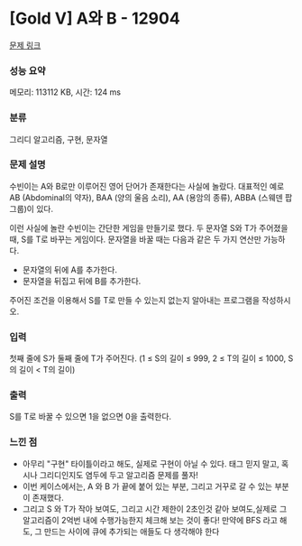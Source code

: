 # [Gold V] A와 B - 12904 

[문제 링크](https://www.acmicpc.net/problem/12904) 

### 성능 요약

메모리: 113112 KB, 시간: 124 ms

### 분류

그리디 알고리즘, 구현, 문자열

### 문제 설명

<p>수빈이는 A와 B로만 이루어진 영어 단어가 존재한다는 사실에 놀랐다. 대표적인 예로 AB (Abdominal의 약자), BAA (양의 울음 소리), AA (용암의 종류), ABBA (스웨덴 팝 그룹)이 있다.</p>

<p>이런 사실에 놀란 수빈이는 간단한 게임을 만들기로 했다. 두 문자열 S와 T가 주어졌을 때, S를 T로 바꾸는 게임이다. 문자열을 바꿀 때는 다음과 같은 두 가지 연산만 가능하다.</p>

<ul>
	<li>문자열의 뒤에 A를 추가한다.</li>
	<li>문자열을 뒤집고 뒤에 B를 추가한다.</li>
</ul>

<p>주어진 조건을 이용해서 S를 T로 만들 수 있는지 없는지 알아내는 프로그램을 작성하시오. </p>

### 입력 

 <p>첫째 줄에 S가 둘째 줄에 T가 주어진다. (1 ≤ S의 길이 ≤ 999, 2 ≤ T의 길이 ≤ 1000, S의 길이 < T의 길이)</p>

### 출력 

 <p>S를 T로 바꿀 수 있으면 1을 없으면 0을 출력한다.</p>

### 느낀 점

- 아무리 "구현" 타이틀이라고 해도, 실제로 구현이 아닐 수 있다. 태그 믿지 말고, 혹시나 그리디인지도 염두에 두고 알고리즘 문제를 풀자!
- 이번 케이스에서는, A 와 B 가 끝에 붙어 있는 부분, 그리고 거꾸로 갈 수 있는 부분이 존재했다.
- 그리고 S 와 T가 작아 보여도, 그리고 시간 제한이 2초인것 같아 보여도,실제로 그 알고리즘이 2억번 내에 수행가능한지 체크해 보는 것이 좋다! 만약에 BFS 라고 해도, 그 만드는 사이에 큐에 추가되는 애들도 다 생각해야 한다
